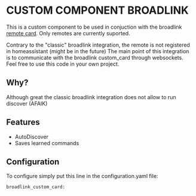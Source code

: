 # CUSTOM COMPONENT BROADLINK

This is a custom component to be used in conjuction with the broadlink [remote card](https://github.com/zroger49/broadllink-card). Only remotes are currently suported. 

Contrary to the "classic" broadlink integration, the remote is not registered in homeassistant (might be in the future)
The main point of this integration is to communicate with the broadlink custom_card through websockets. Feel free to use this code in your own project.

## Why?

Although great the classic broadlink integration does not allow to run discover (AFAIK)

## Features

- AutoDiscover
- Saves learned commands


## Configuration

To configure simply put this line in the configuration.yaml file: 


```
broadlink_custom_card:
```


